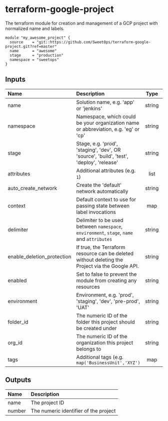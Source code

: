 # terraform-google-project

The terraform module for creation and management of a GCP project with normalized name and labels.

```hcl
module "my_awesome_project" {
  source    = "git::https://github.com/SweetOps/terraform-google-project.git?ref=master"
  name      = "awesome"
  stage     = "production"
  namespace = "sweetops"
}
```

## Inputs


| Name                       | Description                                                                                     |  Type  |  Default  | Required |
|:---------------------------|:------------------------------------------------------------------------------------------------|:------:|:---------:|:--------:|
| name                       | Solution name, e.g. 'app' or 'jenkins'                                                          | string |    n/a    |   yes    |
| namespace                  | Namespace, which could be your organization name or abbreviation, e.g. 'eg' or 'cp'             | string |    n/a    |   yes    |
| stage                      | Stage, e.g. 'prod', 'staging', 'dev', OR 'source', 'build', 'test', 'deploy', 'release'         | string |    n/a    |   yes    |
| attributes                 | Additional attributes (e.g. `1`)                                                                |  list  |   `[]`    |    no    |
| auto_create_network        | Create the 'default' network automatically                                                      | string | `"true"`  |    no    |
| context                    | Default context to use for passing state between label invocations                              |  map   |   `{}`    |    no    |
| delimiter                  | Delimiter to be used between `namespace`, `environment`, `stage`, `name` and `attributes`       | string |   `"-"`   |    no    |
| enable_deletion_protection | If true, the Terraform resource can be deleted without deleting the Project via the Google API. | string | `"false"` |    no    |
| enabled                    | Set to false to prevent the module from creating any resources                                  | string | `"true"`  |    no    |
| environment                | Environment, e.g. 'prod', 'staging', 'dev', 'pre-prod', 'UAT'                                   | string |   `""`    |    no    |
| folder_id                  | The numeric ID of the folder this project should be created under                               | string |   `""`    |    no    |
| org_id                     | The numeric ID of the organization this project belongs to                                      | string |   `""`    |    no    |
| tags                       | Additional tags (e.g. `map('BusinessUnit','XYZ')`                                               |  map   |   `{}`    |    no    |

## Outputs

| Name   | Description                           |
|:-------|:--------------------------------------|
| name   | The project ID                        |
| number | The numeric identifier of the project |
